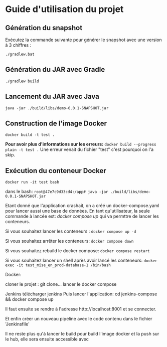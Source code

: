 # Guide d'utilisation du projet

## Génération du snapshot

Exécutez la commande suivante pour générer le snapshot avec une version à 3 chiffres :

`./gradlew.bat`

## Génération du JAR avec Gradle

`./gradlew build` 

## Lancement du JAR avec Java

`java -jar ./build/libs/demo-0.0.1-SNAPSHOT.jar`

## Construction de l'image Docker
`docker build -t test . `

**Pour avoir plus d'informations sur les erreurs:**
`docker build --progress plain -t test .`
Une erreur venait du fichier "test" c'est pourquoi on l'a skip.

## Exécution du conteneur Docker

`docker run -it test bash`

dans le bash: 
`root@47e7c9d33cd4:/app# java -jar ./build/libs/demo-0.0.1-SNAPSHOT.jar `

Etant donné que l'application crashait, on a créé un docker-compose.yaml pour lancer aussi une base de données.
En tant qu'utilisateur, la seule commande à lancée est: *docker compose up* qui va permttre de lancer les conteneurs.

Si vous souhaitez lancer les conteneurs :
`docker compose up -d`

Si vous souhaitez arrêter les conteneurs:
`docker compose down`

Si vous souhaitez rebuild le docker compose:
`docker compose restart`

Si vous souhaitez lancer un shell après avoir lancé les conteneurs:
`docker exec -it test_mise_en_prod-database-1 /bin/bash`

Docker:

cloner le projet : git clone...
lancer le docker compose

Jenkins
télécharger jenkins
Puis lancer l'application: cd jenkins-compose && docker compose up

Il faut ensuite se rendre à l'adresse http://localhost:8001 et se connecter.

Et enfin créer un nouveau pipeline avec le code contenu dans le fichier 'Jenkinsfile'

Il ne reste plus qu'à lancer le build pour build l'image docker et la push sur le hub, elle sera ensuite accessible avec
